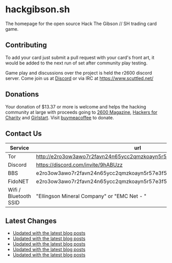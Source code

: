 # hackgibson.sh
The homepage for the open source Hack The Gibson // SH trading card game.


## Contributing

To add your card just submit a pull request with your card's front art, it would be added to the next run of set after community play testing.

Game play and discussions over the project is held the r2600 discord server. Come join us at [Discord](https://discord.com/invite/9hABUzz) or via IRC at https://www.scuttled.net/


## Donations

Your donation of $13.37 or more is welcome and helps the hacking community at large with proceeds going to [2600 Magazine](https://2600.com/), [Hackers for Charity](https://hackersforcharity.org) and [Girlstart](https://girlstart.org).  Visit [buymeacoffee](https://www.buymeacoffee.com/hackgibson.sh) to donate.


## Contact Us

Service | url
-|-
Tor | http://e2ro3ow3awo7r2favn24n65ycc2qmzkoayn5r57e3f56nvjwdcgg32ad.onion
Discord | https://discord.com/invite/9hABUzz
BBS | e2ro3ow3awo7r2favn24n65ycc2qmzkoayn5r57e3f56nvjwdcgg32ad.onion:23
FidoNET | e2ro3ow3awo7r2favn24n65ycc2qmzkoayn5r57e3f56nvjwdcgg32ad.onion:24554
Wifi / Bluetooth SSID | "Ellingson Mineral Company" or "EMC Net - <fidonet address>"

## Latest Changes
<!-- BLOG-POST-LIST:START -->
- [Updated with the latest blog posts](https://github.com/DFW2600/hackgibson.sh/commit/cff56dcb55d7d34635c33099a173ecf6349a0d49)
- [Updated with the latest blog posts](https://github.com/DFW2600/hackgibson.sh/commit/743a6e4a9855e4768ee8b591f9727950a21ed1eb)
- [Updated with the latest blog posts](https://github.com/DFW2600/hackgibson.sh/commit/19363a4a26368ea75dd1b6e470ba41390a2f3fc1)
- [Updated with the latest blog posts](https://github.com/DFW2600/hackgibson.sh/commit/76c42d08c1e872f82584cf7da73e53f0e2c6770e)
- [Updated with the latest blog posts](https://github.com/DFW2600/hackgibson.sh/commit/a96521742090388b3c3573607a916aed7dcfdee6)
<!-- BLOG-POST-LIST:END -->

